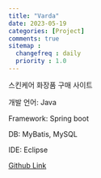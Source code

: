 ```yaml
---
title: "Varda"
date: 2023-05-19
categories: [Project]
comments: true
sitemap :
  changefreq : daily
  priority : 1.0
---
```


스킨케어 화장품 구매 사이트

개발 언어: Java

Framework: Spring boot

DB: MyBatis, MySQL

IDE: Eclipse

[Github Link](https://github.com/oblsoun/varda)